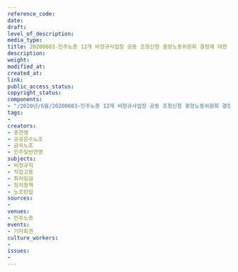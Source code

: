```yaml
---
reference_code: 
date: 
draft: 
level_of_description: 
media_type: 
title: 20200603-민주노총 12개 비정규사업장 공동 조정신청 중앙노동위원회 결정에 대한 민주노총 입장발표 기자회견
description: 
weight: 
modified_at: 
created_at: 
link: 
public_access_status: 
copyright_status: 
components:
- "/2020년/6월/20200603-민주노총 12개 비정규사업장 공동 조정신청 중앙노동위원회 결정에 대한 민주노총 입장발표 기자회견/_DSC6048.jpg"
tags:
- 
creators:
- 총연맹
- 공공운수노조
- 금속노조
- 민주일반연맹
subjects:
- 비정규직
- 직접고용
- 최저임금
- 정치정책
- 노조탄압
sources:
- 
venues:
- 민주노총
events:
- 기자회견
culture_workers:
- 
issues:
- 
---
```

